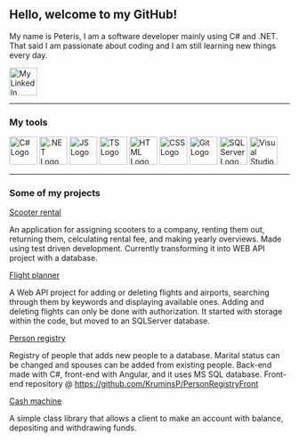 ## Hello, welcome to my GitHub!

My name is Peteris, I am a software developer mainly using C# and .NET.
That said I am passionate about coding and I am still learning new things every day.

<a href="https://www.linkedin.com/in/kruminsp/">
         <img alt="My LinkedIn" src="https://upload.wikimedia.org/wikipedia/commons/thumb/0/01/LinkedIn_Logo.svg/2560px-LinkedIn_Logo.svg.png" height="50">
      </a>
      
---

### My tools

<picture><img src="https://cdn.worldvectorlogo.com/logos/c--4.svg" alt="C# Logo" width="50" height="50" title="C#"/></picture>
<picture><img src="https://cdn.worldvectorlogo.com/logos/dot-net-core-7.svg" title=".NET" alt=".NET Logo" width="50" height="50"/> </picture>
<picture><img src="https://cdn.worldvectorlogo.com/logos/logo-javascript.svg" title="JavaScript" alt="JS Logo" width="50" height="50"/> </picture>
<picture><img src="https://cdn.worldvectorlogo.com/logos/typescript.svg" title="TypeScript" alt="TS Logo" width="50" height="50"/> </picture>
<picture><img src="https://cdn.worldvectorlogo.com/logos/html-1.svg" title="HTML" alt="HTML Logo" width="50" height="50"/> </picture>
<picture><img src="https://cdn.worldvectorlogo.com/logos/css-3.svg" title="CSS" alt="CSS Logo" width="50" height="50"/> </picture>
<picture><img src="https://cdn.worldvectorlogo.com/logos/git-icon.svg" title="Git" alt="Git Logo" width="50" height="50"/> </picture>
<picture><img src="https://www.svgrepo.com/show/303229/microsoft-sql-server-logo.svg" title="SQL Server" alt="SQL Server Logo" width="50" height="50"/> </picture>
<picture><img src="https://cdn.worldvectorlogo.com/logos/visual-studio-2013.svg" title="Visual Studio" alt="Visual Studio Logo" width="50" height="50"/> </picture>

---

### Some of my projects

<a href="https://github.com/KruminsP/ScooterRental">Scooter rental</a>

An application for assigning scooters to a company, renting them out, returning them, celculating rental fee, and making yearly overviews.
Made using test driven development. Currently transforming it into WEB API project with a database.

<a href="https://github.com/KruminsP/FlightPlanner">Flight planner</a>

A Web API project for adding or deleting flights and airports, searching through them by keywords and displaying available ones. Adding and deleting flights can only be done with authorization.
It started with storage within the code, but moved to an SQLServer database.

<a href="https://github.com/KruminsP/PersonRegistry">Person registry</a>

Registry of people that adds new people to a database. Marital status can be changed and spouses can be added from existing people.
Back-end made with C#, front-end with Angular, and it uses MS SQL database.
Front-end repository @ https://github.com/KruminsP/PersonRegistryFront

<a href="https://github.com/KruminsP/CashMachine">Cash machine</a>

A simple class library that allows a client to make an account with balance, depositing and withdrawing funds.

